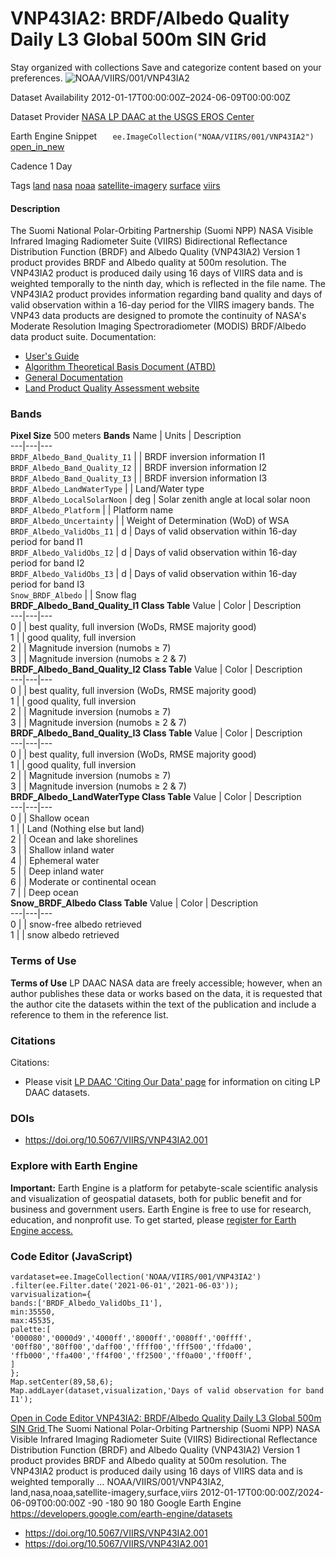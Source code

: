  
#  VNP43IA2: BRDF/Albedo Quality Daily L3 Global 500m SIN Grid 
Stay organized with collections  Save and categorize content based on your preferences. 
![NOAA/VIIRS/001/VNP43IA2](https://developers.google.com/earth-engine/datasets/images/NOAA/NOAA_VIIRS_001_VNP43IA2_sample.png) 

Dataset Availability
    2012-01-17T00:00:00Z–2024-06-09T00:00:00Z 

Dataset Provider
     [ NASA LP DAAC at the USGS EROS Center ](https://doi.org/10.5067/VIIRS/VNP43IA2.001) 

Earth Engine Snippet
     `    ee.ImageCollection("NOAA/VIIRS/001/VNP43IA2")   ` [ open_in_new ](https://code.earthengine.google.com/?scriptPath=Examples:Datasets/NOAA/NOAA_VIIRS_001_VNP43IA2) 

Cadence
    1 Day 

Tags
     [land](https://developers.google.com/earth-engine/datasets/tags/land) [nasa](https://developers.google.com/earth-engine/datasets/tags/nasa) [noaa](https://developers.google.com/earth-engine/datasets/tags/noaa) [satellite-imagery](https://developers.google.com/earth-engine/datasets/tags/satellite-imagery) [surface](https://developers.google.com/earth-engine/datasets/tags/surface) [viirs](https://developers.google.com/earth-engine/datasets/tags/viirs)
#### Description
The Suomi National Polar-Orbiting Partnership (Suomi NPP) NASA Visible Infrared Imaging Radiometer Suite (VIIRS) Bidirectional Reflectance Distribution Function (BRDF) and Albedo Quality (VNP43IA2) Version 1 product provides BRDF and Albedo quality at 500m resolution. The VNP43IA2 product is produced daily using 16 days of VIIRS data and is weighted temporally to the ninth day, which is reflected in the file name. The VNP43IA2 product provides information regarding band quality and days of valid observation within a 16-day period for the VIIRS imagery bands. The VNP43 data products are designed to promote the continuity of NASA's Moderate Resolution Imaging Spectroradiometer (MODIS) BRDF/Albedo data product suite.
Documentation:
  * [User's Guide](https://www.umb.edu/spectralmass/viirs_user_guide/vnp43ia2_and_vnp43ma2_brdf_albedo_quality_product)
  * [Algorithm Theoretical Basis Document (ATBD)](https://lpdaac.usgs.gov/documents/194/VNP43_ATBD_V1.pdf)
  * [General Documentation](https://lpdaac.usgs.gov/products/vnp43ia2v001/)
  * [Land Product Quality Assessment website](https://landweb.modaps.eosdis.nasa.gov/browse?sensor=VIIRS&sat=SNPP)


### Bands
**Pixel Size** 500 meters 
**Bands**
Name | Units | Description  
---|---|---  
`BRDF_Albedo_Band_Quality_I1` |  | BRDF inversion information I1  
`BRDF_Albedo_Band_Quality_I2` |  | BRDF inversion information I2  
`BRDF_Albedo_Band_Quality_I3` |  | BRDF inversion information I3  
`BRDF_Albedo_LandWaterType` |  | Land/Water type  
`BRDF_Albedo_LocalSolarNoon` | deg | Solar zenith angle at local solar noon  
`BRDF_Albedo_Platform` |  | Platform name  
`BRDF_Albedo_Uncertainty` |  | Weight of Determination (WoD) of WSA  
`BRDF_Albedo_ValidObs_I1` | d | Days of valid observation within 16-day period for band I1  
`BRDF_Albedo_ValidObs_I2` | d | Days of valid observation within 16-day period for band I2  
`BRDF_Albedo_ValidObs_I3` | d | Days of valid observation within 16-day period for band I3  
`Snow_BRDF_Albedo` |  | Snow flag  
**BRDF_Albedo_Band_Quality_I1 Class Table**
Value | Color | Description  
---|---|---  
0 |  | best quality, full inversion (WoDs, RMSE majority good)   
1 |  | good quality, full inversion  
2 |  | Magnitude inversion (numobs ≥ 7)  
3 |  | Magnitude inversion (numobs ≥ 2 & 7)  
**BRDF_Albedo_Band_Quality_I2 Class Table**
Value | Color | Description  
---|---|---  
0 |  | best quality, full inversion (WoDs, RMSE majority good)   
1 |  | good quality, full inversion  
2 |  | Magnitude inversion (numobs ≥ 7)  
3 |  | Magnitude inversion (numobs ≥ 2 & 7)  
**BRDF_Albedo_Band_Quality_I3 Class Table**
Value | Color | Description  
---|---|---  
0 |  | best quality, full inversion (WoDs, RMSE majority good)   
1 |  | good quality, full inversion  
2 |  | Magnitude inversion (numobs ≥ 7)  
3 |  | Magnitude inversion (numobs ≥ 2 & 7)  
**BRDF_Albedo_LandWaterType Class Table**
Value | Color | Description  
---|---|---  
0 |  | Shallow ocean  
1 |  | Land (Nothing else but land)  
2 |  | Ocean and lake shorelines  
3 |  | Shallow inland water  
4 |  | Ephemeral water  
5 |  | Deep inland water  
6 |  | Moderate or continental ocean  
7 |  | Deep ocean  
**Snow_BRDF_Albedo Class Table**
Value | Color | Description  
---|---|---  
0 |  | snow-free albedo retrieved  
1 |  | snow albedo retrieved  
### Terms of Use
**Terms of Use**
LP DAAC NASA data are freely accessible; however, when an author publishes these data or works based on the data, it is requested that the author cite the datasets within the text of the publication and include a reference to them in the reference list.
### Citations
Citations:
  * Please visit [LP DAAC 'Citing Our Data' page](https://lpdaac.usgs.gov/citing_our_data) for information on citing LP DAAC datasets.


### DOIs
  * [ https://doi.org/10.5067/VIIRS/VNP43IA2.001 ](https://doi.org/10.5067/VIIRS/VNP43IA2.001)


### Explore with Earth Engine
**Important:** Earth Engine is a platform for petabyte-scale scientific analysis and visualization of geospatial datasets, both for public benefit and for business and government users. Earth Engine is free to use for research, education, and nonprofit use. To get started, please [register for Earth Engine access.](https://console.cloud.google.com/earth-engine)
### Code Editor (JavaScript)
```
vardataset=ee.ImageCollection('NOAA/VIIRS/001/VNP43IA2')
.filter(ee.Filter.date('2021-06-01','2021-06-03'));
varvisualization={
bands:['BRDF_Albedo_ValidObs_I1'],
min:35550,
max:45535,
palette:[
'000080','0000d9','4000ff','8000ff','0080ff','00ffff',
'00ff80','80ff00','daff00','ffff00','fff500','ffda00',
'ffb000','ffa400','ff4f00','ff2500','ff0a00','ff00ff',
]
};
Map.setCenter(89,58,6);
Map.addLayer(dataset,visualization,'Days of valid observation for band I1');
```
[ Open in Code Editor ](https://code.earthengine.google.com/?scriptPath=Examples:Datasets/NOAA/NOAA_VIIRS_001_VNP43IA2)
[ VNP43IA2: BRDF/Albedo Quality Daily L3 Global 500m SIN Grid ](https://developers.google.com/earth-engine/datasets/catalog/NOAA_VIIRS_001_VNP43IA2)
The Suomi National Polar-Orbiting Partnership (Suomi NPP) NASA Visible Infrared Imaging Radiometer Suite (VIIRS) Bidirectional Reflectance Distribution Function (BRDF) and Albedo Quality (VNP43IA2) Version 1 product provides BRDF and Albedo quality at 500m resolution. The VNP43IA2 product is produced daily using 16 days of VIIRS data and is weighted temporally …
NOAA/VIIRS/001/VNP43IA2, land,nasa,noaa,satellite-imagery,surface,viirs 
2012-01-17T00:00:00Z/2024-06-09T00:00:00Z
-90 -180 90 180 
Google Earth Engine
https://developers.google.com/earth-engine/datasets
  * [ https://doi.org/10.5067/VIIRS/VNP43IA2.001 ](https://doi.org/https://doi.org/10.5067/VIIRS/VNP43IA2.001)
  * [ https://doi.org/10.5067/VIIRS/VNP43IA2.001 ](https://doi.org/https://developers.google.com/earth-engine/datasets/catalog/NOAA_VIIRS_001_VNP43IA2)


